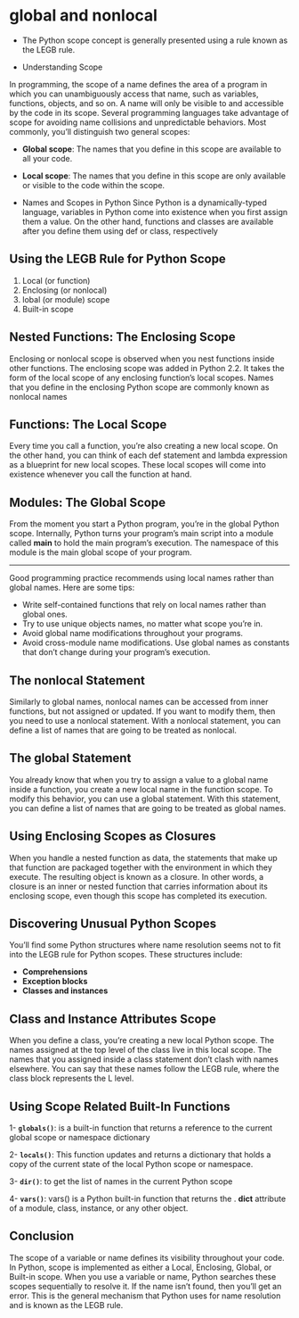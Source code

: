 # global and nonlocal

- The Python scope concept is generally presented using a rule known as the LEGB rule.

- Understanding Scope

In programming, the scope of a name defines the area of a program in which you can unambiguously access that name, such as variables, functions, objects, and so on.
 A name will only be visible to and accessible by the code in its scope.
Several programming languages take advantage of scope for avoiding name collisions and unpredictable behaviors.
Most commonly, you’ll distinguish two general scopes:

- **Global scope**: The names that you define in this scope are available to all your code.

- **Local scope**: The names that you define in this scope are only available or visible to the code within the scope.

- Names and Scopes in Python
Since Python is a dynamically-typed language, variables in Python come into existence when you first assign them a value. On the other hand, functions and classes are available after you define them using def or class, respectively

## Using the LEGB Rule for Python Scope

1. Local (or function)
2. Enclosing (or nonlocal)
3. lobal (or module) scope
4. Built-in scope

## **Nested Functions**: The Enclosing Scope

Enclosing or nonlocal scope is observed when you nest functions inside other functions. The enclosing scope was added in Python 2.2. It takes the form of the local scope of any enclosing function’s local scopes. Names that you define in the enclosing Python scope are commonly known as nonlocal names

## **Functions**: The Local Scope

Every time you call a function, you’re also creating a new local scope. On the other hand, you can think of each def statement and lambda expression as a blueprint for new local scopes. These local scopes will come into existence whenever you call the function at hand.


## **Modules**: The Global Scope

From the moment you start a Python program, you’re in the global Python scope. Internally, Python turns your program’s main script into a module called __main__ to hold the main program’s execution. The namespace of this module is the main global scope of your program.

- - -

Good programming practice recommends using local names rather than global names. Here are some tips:

- Write self-contained functions that rely on local names rather than global ones.
- Try to use unique objects names, no matter what scope you’re in.
- Avoid global name modifications throughout your programs.
- Avoid cross-module name modifications.
Use global names as constants that don’t change during your program’s execution.

## The nonlocal Statement

Similarly to global names, nonlocal names can be accessed from inner functions, but not assigned or updated. If you want to modify them, then you need to use a nonlocal statement. With a nonlocal statement, you can define a list of names that are going to be treated as nonlocal.

## **The global Statement**

You already know that when you try to assign a value to a global name inside a function, you create a new local name in the function scope. To modify this behavior, you can use a global statement. With this statement, you can define a list of names that are going to be treated as global names.

## **Using Enclosing Scopes as Closures**

When you handle a nested function as data, the statements that make up that function are packaged together with the environment in which they execute.
The resulting object is known as a closure.
In other words, a closure is an inner or nested function that carries information about its enclosing scope, even though this scope has completed its execution.

## **Discovering Unusual Python Scopes**

You’ll find some Python structures where name resolution seems not to fit into the LEGB rule for Python scopes. These structures include:

- **Comprehensions**
- **Exception blocks**
- **Classes and instances**

## **Class and Instance Attributes Scope**

When you define a class, you’re creating a new local Python scope. The names assigned at the top level of the class live in this local scope. The names that you assigned inside a class statement don’t clash with names elsewhere. You can say that these names follow the LEGB rule, where the class block represents the L level.

## **Using Scope Related Built-In Functions**

1- **`globals()`**: 
is a built-in function that returns a reference to the current global scope or namespace dictionary

2- **`locals()`**:
This function updates and returns a dictionary that holds a copy of the current state of the local Python scope or namespace.

3- **`dir()`**:
to get the list of names in the current Python scope

4- **`vars()`**:
vars() is a Python built-in function that returns the .
__dict__ attribute of a module, class, instance, or any other object.

## Conclusion

The scope of a variable or name defines its visibility throughout your code.
In Python, scope is implemented as either a Local, Enclosing, Global, or Built-in scope. When you use a variable or name, Python searches these scopes sequentially to resolve it.
If the name isn’t found, then you’ll get an error.
This is the general mechanism that Python uses for name resolution and is known as the LEGB rule.

